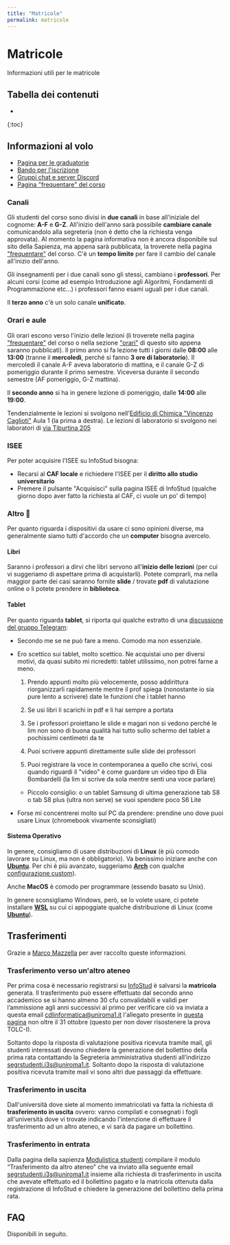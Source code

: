 ```yaml
---
title: "Matricole"
permalink: matricole 
---
```


# Matricole

Informazioni utili per le matricole

## Tabella dei contenuti
* 
{:toc}

## Informazioni al volo

- [Pagina per le graduatorie](https://www.uniroma1.it/it/pagina/corsi-ad-accesso-programmato-con-tolc-i-e-selezioni)
- [Bando per l'iscrizione](https://www.uniroma1.it/sites/default/files/field_file_allegati/14616_ingegnerie_tolcap_2023_2024_0.pdf)
- [Gruppi chat e server Discord](./gruppi)
- [Pagina "frequentare" del corso](https://corsidilaurea.uniroma1.it/it/corso/2023/29923/programmazione?guid_cv)

### Canali

Gli studenti del corso sono divisi in **due canali** in base all'iniziale del cognome: **A-F** e **G-Z**. All'inizio dell'anno sarà possibile **cambiare canale** comunicandolo alla segreteria (non è detto che la richiesta venga approvata). Al momento la pagina informativa non è ancora disponibile sul sito della Sapienza, ma appena sarà pubblicata, la troverete nella pagina ["frequentare"](https://corsidilaurea.uniroma1.it/it/corso/2023/29923/programmazione?guid_cv) del corso. C'è un **tempo limite** per fare il cambio del canale all'inizio dell'anno. 

Gli insegnamenti per i due canali sono gli stessi, cambiano i **professori**. Per alcuni corsi (come ad esempio Introduzione agli Algoritmi, Fondamenti di Programmazione etc...) i professori fanno esami uguali per i due canali.

Il **terzo anno** c'è un solo canale **unificato**.

### Orari e aule

Gli orari escono verso l'inizio delle lezioni (li troverete nella pagina ["frequentare"](https://corsidilaurea.uniroma1.it/it/corso/2023/29923/programmazione?guid_cv) del corso o nella sezione ["orari"](./orari) di questo sito appena saranno pubblicati). Il primo anno si fa lezione tutti i giorni dalle **08:00** alle **13:00** (tranne il **mercoledì**, perché si fanno **3 ore di laboratorio**). Il mercoledì il canale A-F aveva laboratorio di mattina, e il canale G-Z di pomeriggio durante il primo semestre. Viceversa durante il secondo semestre (AF pomeriggio, G-Z mattina). 

Il **secondo anno** si ha in genere lezione di pomeriggio, dalle **14:00** alle **19:00**.

Tendenzialmente le lezioni si svolgono nell'[Edificio di Chimica "Vincenzo Caglioti"](https://www.uniroma1.it/sites/default/files/ACU032.pdf) Aula 1 (la prima a destra). Le lezioni di laboratorio si svolgono nei laboratori di [via Tiburtina 205](https://web.uniroma1.it/i3s/node/8901)


### ISEE

Per poter acquisire l'ISEE su InfoStud bisogna:
- Recarsi al **CAF locale** e richiedere l'ISEE per il **diritto allo studio universitario**
- Premere il pulsante "Acquisisci" sulla pagina ISEE di InfoStud (qualche giorno dopo aver fatto la richiesta al CAF, ci vuole un po' di tempo)

### Altro 🐧

Per quanto riguarda i dispositivi da usare ci sono opinioni diverse, ma generalmente siamo tutti d'accordo che un **computer** bisogna avercelo.

#### Libri

Saranno i professori a dirvi che libri servono all'**inizio delle lezioni** (per cui vi suggeriamo di aspettare prima di acquistarli). Potete comprarli, ma nella maggior parte dei casi saranno fornite **slide** / trovate **pdf** di valutazione online o li potete prendere in **biblioteca**.

<!-- Quali libri sono effettivamente utili, è una cosa troppo soggetta ad opinioni personali, quindi non la scrivo -->

#### Tablet

Per quanto riguarda **tablet**, si riporta qui qualche estratto di una [discussione del gruppo Telegram](https://t.me/sapienzainformatica/113467):

- Secondo me se ne può fare a meno. Comodo ma non essenziale.

- Ero scettico sui tablet, molto scettico. Ne acquistai uno per diversi motivi, da quasi subito mi ricredetti: tablet utilissimo, non potrei farne a meno.

    1. Prendo appunti molto più velocemente, posso addirittura riorganizzarli rapidamente mentre il prof spiega (nonostante io sia pure lento a scrivere) date le funzioni che i tablet hanno

    2. Se usi libri li scarichi in pdf e li hai sempre a portata

    3. Se i professori proiettano le slide e magari non si vedono perché le lim non sono di buona qualità hai tutto sullo schermo del tablet a pochissimi centimetri da te

    4. Puoi scrivere appunti direttamente sulle slide dei professori
    
    5. Puoi registrare la voce in contemporanea a quello che scrivi, cosi quando riguardi il "video" è come guardare un video tipo di Elia Bombardelli (la lim si scrive da sola mentre senti una voce parlare)

    - Piccolo consiglio: o un tablet Samsung di ultima generazione tab S8 o tab S8 plus (ultra non serve) se vuoi spendere poco S6 Lite

- Forse mi concentrerei molto sul PC da prendere: prendine uno dove puoi usare Linux (chromebook vivamente sconsigliati)

#### Sistema Operativo

In genere, consigliamo di usare distribuzioni di **Linux** (è più comodo lavorare su Linux, ma non è obbligatorio). Va benissimo iniziare anche con [**Ubuntu**](https://ubuntu.com/). Per chi è più avanzato, suggeriamo [**Arch**](./https://archlinux.org/) con qualche [configurazione custom](https://www.reddit.com/r/unixporn/)).

Anche **MacOS** è comodo per programmare (essendo basato su Unix).

In genere sconsigliamo Windows, però, se lo volete usare, ci potete installare [**WSL**](https://learn.microsoft.com/en-us/windows/wsl/install) su cui ci appoggiate qualche distribuzione di Linux (come [**Ubuntu**](https://apps.microsoft.com/store/detail/ubuntu-22042-lts/9PN20MSR04DW?hl=it-it&gl=it&rtc=1)).

<!-- ### È difficile? -->
<!---->
<!-- Se seguite le lezioni, e fate sempre gli esercizi è facile. Comunque, nei vari [gruppi](./gruppi) siamo sempre disposti a darvi una mano e a rispondere alle vostre domande! E c'è un sacco di [materiale](./risorse) su cui studiare: appunti, esercizi, dispense, slide etc... Il primo anno, nel pomeriggio, ci sono anche tutoraggi. -->
<!---->
<!-- Alcuni consigli generali: -->
<!-- - Per gli esami di programmazione, dovete fare **tanta pratica** ed esperienza. Non si può semplicemente imparare a programmare studiando un libro, bisogna fare tanti **progetti**. -->
<!-- - Per gli esami di matematica è utile usare un eserciziario (non serve neanche comprarli, li potete trovare anche nelle biblioteche locali). -->
<!-- - Non rimandate gli esami alle sessioni successive: provate a farli tutti se possibile, e tendete a non rifiutare voti, a meno che non siete sicuri di poter fare di meglio.  -->

<!-- #### Altri consigli (molto biased)  -->
<!---->
<!-- [Imparate ad usare una tastiera](https://www.typingclub.com/) (ci spenderete tanto tempo, tanto vale la pena imparare ad usarla come si deve). Per *"usarala come si deve"* intendo che non avete bisognio di guardare la tastiera / pensare quando la usate), la velocità non conta tantissimo, anche se è un bel bonus. -->
<!---->
<!-- Usate una tastiera con [layout americano](https://miamioh.edu/cas/centers-institutes/interactive-language-resource-center/tech-support/_images/us-intl-keyboard-1.png) -->
<!-- - Ci sono simboli che vi servono quando programmate, ma sul layout italiano non ci sono (\` e ~) -->
<!-- - Alcuni tasti (;:<>[]{}@/) che sono usati in maniera estremamente frequente quando si programma sono posizionati in maniera molto più comoda e richiedono meno combinazioni di tasti -->

## Trasferimenti

Grazie a [Marco Mazzella](https://github.com/Warcophyr) per aver raccolto queste informazioni.

### Trasferimento verso un'altro ateneo

Per prima cosa è necessario registrarsi su [InfoStud](https://www.uniroma1.it/it/pagina-strutturale/studenti) è salvarsi la **matricola** generata. Il trasferimento può essere effettuato dal secondo anno accademico se si hanno almeno 30 cfu convalidabili e validi per l’ammissione agli anni successivi al primo per verificare ciò va inviata a questa email [cdlinformatica@uniroma1.it](mailto:cdlinformatica@uniroma1.it)
l'allegato presente in [questa pagina](https://www.uniroma1.it/it/pagina/segreteria-di-ingegneria-dellinformazione-informatica-e-statistica) non oltre il 31 ottobre (questo per non dover risostenere la prova TOLC-I).

Soltanto dopo la risposta di valutazione positiva ricevuta tramite mail, gli studenti interessati devono chiedere la generazione del bollettino della prima rata contattando la Segreteria amministrativa studenti all’indirizzo [segrstudenti.i3s@uniroma1.it](mailto:segrstudenti.i3s@uniroma1.it). Soltanto dopo la risposta di valutazione positiva ricevuta tramite mail vi sono altri due passaggi da effettuare.

### Trasferimento in uscita

Dall'università dove siete al momento immatricolati va fatta la richiesta di **trasferimento in uscita** ovvero: vanno compilati e consegnati i fogli all'università dove
vi trovate indicando l'intenzione di effettuare il trasferimento ad un altro ateneo, e vi sarà da pagare un bollettino.

### Trasferimento in entrata

Dalla pagina della sapienza [Modulistica studenti](https://www.uniroma1.it/it/pagina/modulistica-studenti) compilare il modulo “Trasferimento da altro ateneo” che va inviato alla seguente email [segrstudenti.i3s@uniroma1.it](mailto:segrstudenti.i3s@uniroma1.it) insieme alla richiesta di trasferimento in uscita che avevate effettuato ed il bollettino pagato e la matricola ottenuta dalla registrazione di InfoStud e chiedere la generazione del bollettino della prima rata.


## FAQ 

Disponibili in seguito.

<!--
<details>
    <summary>Quando saranno disponibili le FAQ?</summary>
    A breve 😅
</details>
-->
